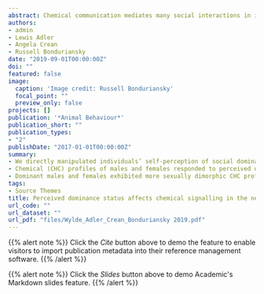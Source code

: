 ```yaml
---
abstract: Chemical communication mediates many social interactions in insects but is still less well understood than other forms of communication. In particular, chemical signalling of social dominance is believed to play an important role in competitive interactions in both sexes, but much of the evidence is correlational. Here we manipulated social dominance and examined its effect on CHC profiles in Telostylinus angusticollis, a fly with a resource defence polygyny mating system. Focal individuals’ perception of their own dominance status was manipulated by placing them into an arena with larger or smaller competitor individuals to render them ‘subordinate’ or ‘dominant.’ We found that social dominance treatment affected males’ and females’ social status (quantified as proximity to the larval medium/oviposition dish), as well as their CHC profiles. Dominant individuals tended to have CHC profiles less similar to those of the opposite sex. Moreover, dominant females exhibited an overall elevation of all CHC expression, relative to subordinate females, whereas males that perceived themselves as subordinate exhibited a near-significant down-regulation of male-limited CHCs. Our findings suggest that *T. angusticollis* males and females alter their CHC profiles in response to their self-perceived social dominance status. These chemical signals could play a role in social interactions both within and between the sexes.
authors:
- admin
- Lewis Adler
- Angela Crean
- Russell Bonduriansky
date: "2019-09-01T00:00:00Z"
doi: ""
featured: false
image:
  caption: 'Image credit: Russell Bonduriansky'
  focal_point: ""
  preview_only: false
projects: []
publication: '*Animal Behaviour*'
publication_short: ""
publication_types:
- "2"
publishDate: "2017-01-01T00:00:00Z"
summary: 
- We directly manipulated individuals’ self-perception of social dominance status. 
- Chemical (CHC) profiles of males and females responded to perceived dominance status.
- Dominant males and females exhibited more sexually dimorphic CHC profiles.
tags:
- Source Themes
title: Perceived dominance status affects chemical signalling in the neriid fly.
url_code: ""
url_dataset: ""
url_pdf: "files/Wylde_Adler_Crean_Bonduriansky 2019.pdf"
---
```


{{% alert note %}}
Click the *Cite* button above to demo the feature to enable visitors to import publication metadata into their reference management software.
{{% /alert %}}

{{% alert note %}}
Click the *Slides* button above to demo Academic's Markdown slides feature.
{{% /alert %}}